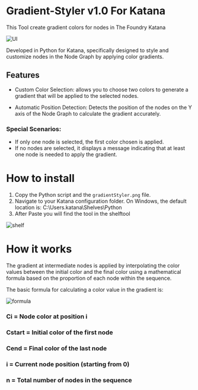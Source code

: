 # Gradient-Styler v1.0 For Katana
This Tool create gradient colors for nodes in The Foundry Katana


![UI](https://github.com/user-attachments/assets/5cc576c9-e719-4d48-80b5-cc043f7d47e8)

Developed in Python for Katana, specifically designed to style and customize nodes in the Node Graph by applying color gradients.
## Features
* Custom Color Selection: allows you to choose two colors to generate a gradient that will be applied to the selected nodes.

* Automatic Position Detection: Detects the position of the nodes on the Y axis of the Node Graph to calculate the gradient accurately.
### Special Scenarios:
* If only one node is selected, the first color chosen is applied.
* If no nodes are selected, it displays a message indicating that at least one node is needed to apply the gradient.

# How to install

1. Copy the Python script and the `gradientStyler.png` file.
2. Navigate to your Katana configuration folder. On Windows, the default location is: C:\Users<YourUsername>\.katana\Shelves\Python
3. After Paste you will find the tool in the shelftool

![shelf](https://github.com/user-attachments/assets/85bfe474-82de-441e-9f33-ed82907275b1)


# How it works

The gradient at intermediate nodes is applied by interpolating the color values between the initial color and the final color using a mathematical formula based on the proportion of each node within the sequence.

The basic formula for calculating a color value in the gradient is:

![formula](https://github.com/user-attachments/assets/e5dd8ca5-b74a-43d1-85e5-cf2ca4c3eda5)

### Ci = Node color at position i
### Cstart = Initial color of the first node
### Cend = Final color of the last node
### i = Current node position (starting from 0)
### n = Total number of nodes in the sequence
